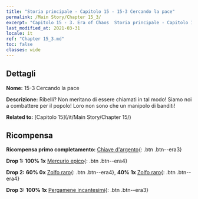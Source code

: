```yaml
---
title: "Storia principale - Capitolo 15 - 15-3 Cercando la pace"
permalink: /Main Story/Chapter 15_3/
excerpt: "Capitolo 15 - 3. Era of Chaos  Storia principale - Capitolo 15_3. 15-3 Cercando la pace"
last_modified_at: 2021-03-31
locale: it
ref: "Chapter 15_3.md"
toc: false
classes: wide
---
```


## Dettagli

 **Nome:** 15-3 Cercando la pace

 **Descrizione:** Ribelli? Non meritano di essere chiamati in tal modo! Siamo noi a combattere per il popolo! Loro non sono che un manipolo di banditi!

 **Related to:** [Capitolo 15](/it/Main Story/Chapter 15/)

## Ricompensa

 **Ricompensa primo completamento:** [Chiave d'argento](/it/Items/con_693/){: .btn .btn--era3}

 **Drop 1:** **100% 1x** [Mercurio epico](/it/Items/mat_49/){: .btn .btn--era4}

 **Drop 2:** **60% 0x** [Zolfo raro](/it/Items/mat_43/){: .btn .btn--era4}, **40% 1x** [Zolfo raro](/it/Items/mat_43/){: .btn .btn--era4}

 **Drop 3:** **100% 1x** [Pergamene incantesimi](/it/Items/con_694/){: .btn .btn--era3}


